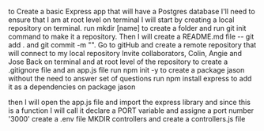 to Create a basic Express app that will have a Postgres database I'll need to ensure that I am at root level on terminal
I will start by creating a local repository on terminal.  run mkdir [name] to create a folder and run git init command to make it a repository.
Then I will create a README.md file -- git add . and git commit -m "".
Go to gitHub and create a remote repository that will connect to my local repository
Invite collaborators, Colin, Angie and Jose
Back on terminal and at root level of the repository to create a .gitignore file and an app.js file
run npm init -y to create a package jason without the need to answer set of questions
run npm install express to add it as a dependencies on package jason

then I will open the app.js file and import the express library and since this is a function I will call it
declare a PORT variable and assigne a port number '3000'
create a .env file
MKDIR controllers and create a controllers.js file
